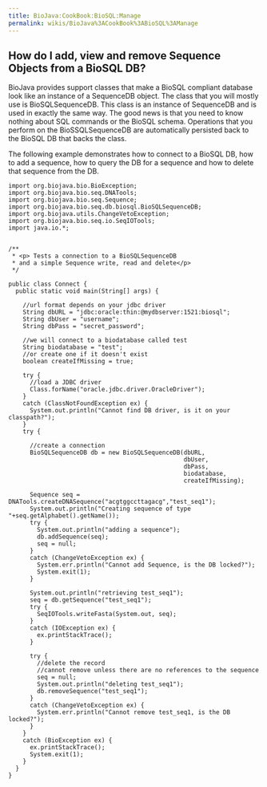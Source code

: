 ```yaml
---
title: BioJava:CookBook:BioSQL:Manage
permalink: wikis/BioJava%3ACookBook%3ABioSQL%3AManage
---
```


How do I add, view and remove Sequence Objects from a BioSQL DB?
----------------------------------------------------------------

BioJava provides support classes that make a BioSQL compliant database
look like an instance of a SequenceDB object. The class that you will
mostly use is BioSQLSequenceDB. This class is an instance of SequenceDB
and is used in exactly the same way. The good news is that you need to
know nothing about SQL commands or the BioSQL schema. Operations that
you perform on the BioSSQLSequenceDB are automatically persisted back to
the BioSQL DB that backs the class.

The following example demonstrates how to connect to a BioSQL DB, how to
add a sequence, how to query the DB for a sequence and how to delete
that sequence from the DB.

    import org.biojava.bio.BioException; 
    import org.biojava.bio.seq.DNATools; 
    import org.biojava.bio.seq.Sequence; 
    import org.biojava.bio.seq.db.biosql.BioSQLSequenceDB; 
    import org.biojava.utils.ChangeVetoException; 
    import org.biojava.bio.seq.io.SeqIOTools; 
    import java.io.*; 


    /** 
     * <p> Tests a connection to a BioSQLSequenceDB 
     * and a simple Sequence write, read and delete</p> 
     */ 

    public class Connect { 
      public static void main(String[] args) {
        
        //url format depends on your jdbc driver
        String dbURL = "jdbc:oracle:thin:@mydbserver:1521:biosql"; 
        String dbUser = "username"; 
        String dbPass = "secret_password";
        
        //we will connect to a biodatabase called test
        String biodatabase = "test";
        //or create one if it doesn't exist
        boolean createIfMissing = true; 

        try {
          //load a JDBC driver
          Class.forName("oracle.jdbc.driver.OracleDriver"); 
        } 
        catch (ClassNotFoundException ex) { 
          System.out.println("Cannot find DB driver, is it on your classpath?"); 
        } 
        try {
          
          //create a connection
          BioSQLSequenceDB db = new BioSQLSequenceDB(dbURL, 
                                                     dbUser, 
                                                     dbPass, 
                                                     biodatabase, 
                                                     createIfMissing); 
          
          Sequence seq = DNATools.createDNASequence("acgtggccttagacg","test_seq1"); 
          System.out.println("Creating sequence of type "+seq.getAlphabet().getName()); 
          try { 
            System.out.println("adding a sequence"); 
            db.addSequence(seq); 
            seq = null; 
          } 
          catch (ChangeVetoException ex) { 
            System.err.println("Cannot add Sequence, is the DB locked?"); 
            System.exit(1); 
          } 

          System.out.println("retrieving test_seq1"); 
          seq = db.getSequence("test_seq1"); 
          try { 
            SeqIOTools.writeFasta(System.out, seq); 
          } 
          catch (IOException ex) { 
            ex.printStackTrace(); 
          } 

          try { 
            //delete the record 
            //cannot remove unless there are no references to the sequence 
            seq = null;
            System.out.println("deleting test_seq1");
            db.removeSequence("test_seq1"); 
          } 
          catch (ChangeVetoException ex) { 
            System.err.println("Cannot remove test_seq1, is the DB locked?"); 
          } 
        } 
        catch (BioException ex) { 
          ex.printStackTrace(); 
          System.exit(1); 
        } 
      } 
    }
